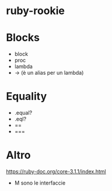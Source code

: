 # ruby-rookie

# Blocks
* block 
* proc 
* lambda 
* -> (è un alias per un lambda)

# Equality
* .equal? 
* .eql?
* ==
* ===

# Altro
https://ruby-doc.org/core-3.1.1/index.html 
* M sono le interfaccie

